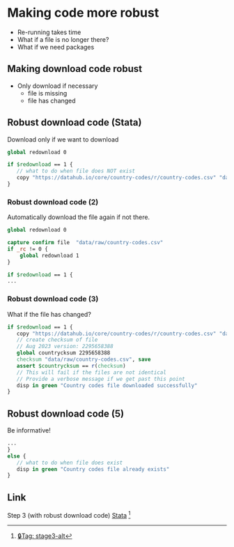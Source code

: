 # Making code more robust

- Re-running takes time
- What if a file is no longer there?
- What if we need packages

## Making download code robust

- Only download if necessary
  - file is missing
  - file has changed

## Robust download code (Stata)

Download only if we want to download

```stata
global redownload 0

if $redownload == 1 {
   // what to do when file does NOT exist
   copy "https://datahub.io/core/country-codes/r/country-codes.csv" "data/raw/country-codes.csv", replace
}
```

### Robust download code (2)

Automatically download the file again if not there.

```stata
global redownload 0

capture confirm file  "data/raw/country-codes.csv"
if _rc != 0 {
    global redownload 1
}

if $redownload == 1 {
...
```

### Robust download code (3)

What if the file has changed?

```stata
if $redownload == 1 {
   copy "https://datahub.io/core/country-codes/r/country-codes.csv" "data/raw/country-codes.csv", replace
   // create checksum of file
   // Aug 2023 version: 2295658388
   global countrycksum 2295658388
   checksum "data/raw/country-codes.csv", save
   assert $countrycksum == r(checksum)
   // This will fail if the files are not identical
   // Provide a verbose message if we get past this point
   disp in green "Country codes file downloaded successfully"
} 
```

## Robust download code (5)

Be informative!

```stata
...
} 
else {
   // what to do when file does exist
   disp in green "Country codes file already exists"
}
```

## Link

Step 3 (with robust download code) [Stata](https://drive.google.com/file/d/1nTbFvEGDEu6ZFZyMi61mx66AtnUqb9k6/view?usp=sharing) [^fallback4]


[^fallback4]: [🔒Tag: stage3-alt](https://github.com/codedthinking/day1/tree/stage3-alt)
